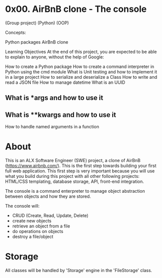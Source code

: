 # 0x00. AirBnB clone - The console
(Group project) (Python) (OOP)

Concepts:

Python packages
AirBnB clone

Learning Objectives
At the end of this project, you are expected to be able to explain to anyone, without the help of Google:

How to create a Python package
How to create a command interpreter in Python using the cmd module
What is Unit testing and how to implement it in a large project
How to serialize and deserialize a Class
How to write and read a JSON file
How to manage datetime
What is an UUID
## What is *args and how to use it
## What is **kwargs and how to use it
How to handle named arguments in a function

# About

This is an ALX Software Engineer (SWE) project, a clone of AirBnB (https://www.airbnb.com/). This is the first step towards building your first full web application. This first step is very important because you will use what you build during this project with all other following projects: HTML/CSS templating, database storage, API, front-end integration.

The console is a command enterpreter to manage object abstraction between objects and how they are stored.

The console will:

* CRUD (Create, Read, Update, Delete)
* create new objects
* retrieve an object from a file
* do operations on objects
* destroy a file/object

# Storage

All classes will be handled by 'Storage' engine in the 'FileStorage' class.

